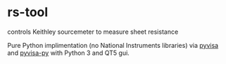 # rs-tool
controls Keithley sourcemeter to measure sheet resistance

Pure Python implimentation (no National Instruments libraries) via [pyvisa](https://github.com/hgrecco/pyvisa) and [pyvisa-py](https://github.com/hgrecco/pyvisa-py) with Python 3 and QT5 gui.
